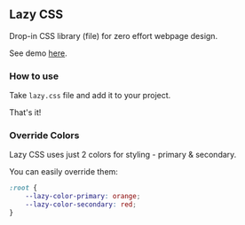 Lazy CSS
---

Drop-in CSS library (file) for zero effort webpage design.

See demo [here](https://edgarsjoja.github.io/lazy-css/).

### How to use

Take `lazy.css` file and add it to your project.

That's it!

### Override Colors

Lazy CSS uses just 2 colors for styling - primary & secondary.

You can easily override them:

```css
:root {
    --lazy-color-primary: orange;
    --lazy-color-secondary: red;
}
```
